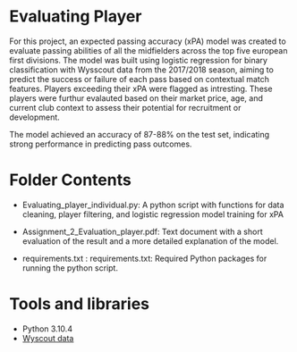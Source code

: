 # Evaluating Player 
For this project, an expected passing accuracy (xPA) model was created to evaluate passing abilities of all the midfielders across the top five european first divisions. The model was built using logistic regression for binary classification with Wysscout data from the 2017/2018 season, aiming to predict the success or failure of each pass based on contextual match features. Players exceeding their xPA were flagged as intresting. These players were furthur evalauted based on their market price, age, and current club context to assess their potential for recruitment or development. 

The model achieved an accuracy of 87-88% on the test set, indicating strong performance in predicting pass outcomes. 

# Folder Contents 
- Evaluating_player_individual.py: A python script with functions for data cleaning, player filtering, and logistic regression model training for xPA
  
- Assignment_2_Evaluation_player.pdf: Text document with a short evaluation of the result and a more detailed explanation of the model.
  
- requirements.txt : requirements.txt: Required Python packages for running the python script.

# Tools and libraries 
- Python 3.10.4
- [Wyscout data](https://github.com/koenvo/wyscout-soccer-match-event-dataset)

